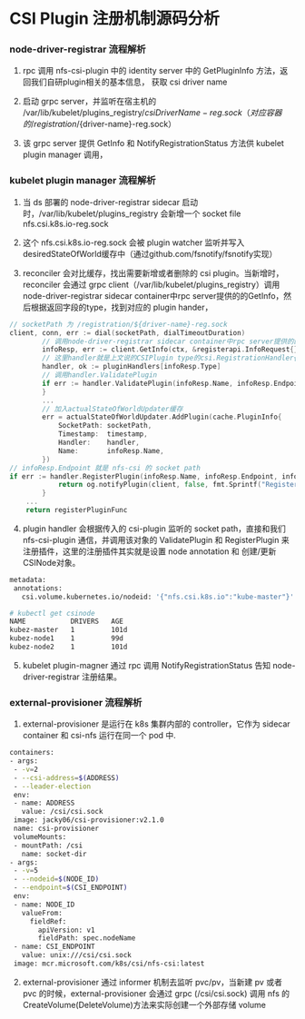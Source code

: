 # CSI Plugin 注册机制源码分析

### node-driver-registrar 流程解析

1. rpc 调用 nfs-csi-plugin 中的 identity server 中的 GetPluginInfo 方法，返回我们自研plugin相关的基本信息， 获取 csi driver name

2. 启动 grpc server，并监听在宿主机的 /var/lib/kubelet/plugins_registry/${csiDriverName}-reg.sock （对应容器的/registration/${driver-name}-reg.sock）

3. 该 grpc server 提供 GetInfo 和 NotifyRegistrationStatus 方法供 kubelet plugin manager 调用，


### kubelet plugin manager 流程解析

1. 当 ds 部署的 node-driver-registrar sidecar 启动时，/var/lib/kubelet/plugins_registry 会新增一个 socket file nfs.csi.k8s.io-reg.sock

2. 这个 nfs.csi.k8s.io-reg.sock 会被 plugin watcher 监听并写入desiredStateOfWorld缓存中（通过github.com/fsnotify/fsnotify实现）

3. reconciler 会对比缓存，找出需要新增或者删除的 csi plugin。当新增时，reconciler 会通过 grpc client（/var/lib/kubelet/plugins_registry）调用 node-driver-registrar sidecar container中rpc server提供的的GetInfo，然后根据返回字段的type，找到对应的 plugin hander，

```go
// socketPath 为 /registration/${driver-name}-reg.sock
client, conn, err := dial(socketPath, dialTimeoutDuration)
        // 调用node-driver-registrar sidecar container中rpc server提供的的GetInfo
        infoResp, err := client.GetInfo(ctx, &registerapi.InfoRequest{})
        // 这里handler就是上文说的CSIPlugin type的csi.RegistrationHandler{}对象
        handler, ok := pluginHandlers[infoResp.Type]
        // 调用handler.ValidatePlugin
        if err := handler.ValidatePlugin(infoResp.Name, infoResp.Endpoint, infoResp.SupportedVersions); err != nil {
        }
        ...
        // 加入actualStateOfWorldUpdater缓存
        err = actualStateOfWorldUpdater.AddPlugin(cache.PluginInfo{
            SocketPath: socketPath,
            Timestamp:  timestamp,
            Handler:    handler,
            Name:       infoResp.Name,
        })
// infoResp.Endpoint 就是 nfs-csi 的 socket path
if err := handler.RegisterPlugin(infoResp.Name, infoResp.Endpoint, infoResp.SupportedVersions); err != nil {
            return og.notifyPlugin(client, false, fmt.Sprintf("RegisterPlugin error -- plugin registration failed with err: %v", err))
        }
    ...
    return registerPluginFunc
```

4. plugin handler 会根据传入的 csi-plugin 监听的 socket path，直接和我们 nfs-csi-plugin 通信，并调用该对象的 ValidatePlugin 和 RegisterPlugin 来注册插件，这里的注册插件其实就是设置 node annotation 和 创建/更新CSINode对象。

```bash
metadata:
 annotations:
   csi.volume.kubernetes.io/nodeid: '{"nfs.csi.k8s.io":"kube-master"}'

# kubectl get csinode
NAME           DRIVERS   AGE
kubez-master   1         101d
kubez-node1    1         99d
kubez-node2    1         101d
```

5. kubelet plugin-magner 通过 rpc 调用 NotifyRegistrationStatus 告知 node-driver-registrar 注册结果。

### external-provisioner 流程解析

1. external-provisioner 是运行在 k8s 集群内部的 controller，它作为 sidecar container 和 csi-nfs 运行在同一个 pod 中.

```bash
containers:
- args:
 - -v=2
 - --csi-address=$(ADDRESS)
 - --leader-election
 env:
 - name: ADDRESS
   value: /csi/csi.sock
 image: jacky06/csi-provisioner:v2.1.0
 name: csi-provisioner
 volumeMounts:
 - mountPath: /csi
   name: socket-dir
- args:
 - -v=5
 - --nodeid=$(NODE_ID)
 - --endpoint=$(CSI_ENDPOINT)
 env:
 - name: NODE_ID
   valueFrom:
     fieldRef:
       apiVersion: v1
       fieldPath: spec.nodeName
 - name: CSI_ENDPOINT
   value: unix:///csi/csi.sock
 image: mcr.microsoft.com/k8s/csi/nfs-csi:latest
```

2. external-provisioner 通过 informer 机制去监听 pvc/pv，当新建 pv 或者 pvc 的时候，external-provisioner 会通过 grpc (/csi/csi.sock) 调用 nfs 的 CreateVolume(DeleteVolume)方法来实际创建一个外部存储 volume
